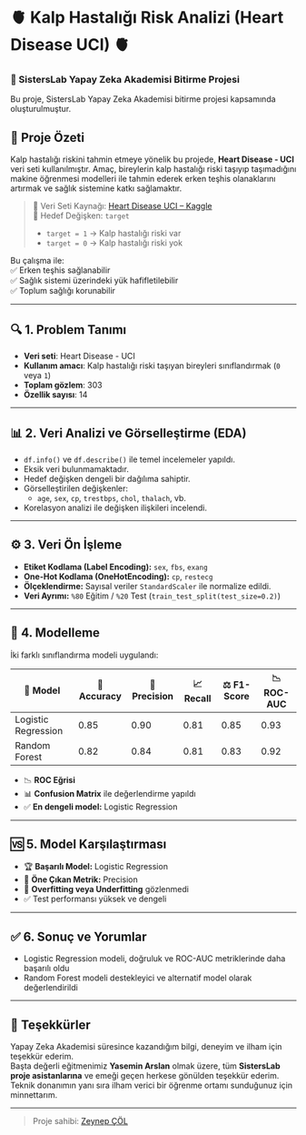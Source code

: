 # 🫀 Kalp Hastalığı Risk Analizi (Heart Disease UCI) 🫀

### 🧠 SistersLab Yapay Zeka Akademisi Bitirme Projesi

Bu proje, SistersLab Yapay Zeka Akademisi bitirme projesi kapsamında oluşturulmuştur.

## 📌 Proje Özeti

Kalp hastalığı riskini tahmin etmeye yönelik bu projede, **Heart Disease - UCI** veri seti kullanılmıştır. Amaç, bireylerin kalp hastalığı riski taşıyıp taşımadığını makine öğrenmesi modelleri ile tahmin ederek erken teşhis olanaklarını artırmak ve sağlık sistemine katkı sağlamaktır.

> 📁 Veri Seti Kaynağı: [Heart Disease UCI – Kaggle](https://www.kaggle.com/datasets/mragpavank/heart-diseaseuci)  
> 🎯 Hedef Değişken: `target`  
> - `target = 1` → Kalp hastalığı riski var  
> - `target = 0` → Kalp hastalığı riski yok

Bu çalışma ile:  
✅ Erken teşhis sağlanabilir  
✅ Sağlık sistemi üzerindeki yük hafifletilebilir  
✅ Toplum sağlığı korunabilir

---

## 🔍 1. Problem Tanımı

- **Veri seti**: Heart Disease - UCI  
- **Kullanım amacı**: Kalp hastalığı riski taşıyan bireyleri sınıflandırmak (`0` veya `1`)
- **Toplam gözlem**: 303  
- **Özellik sayısı**: 14  

---

## 📊 2. Veri Analizi ve Görselleştirme (EDA)

- `df.info()` ve `df.describe()` ile temel incelemeler yapıldı.
- Eksik veri bulunmamaktadır.
- Hedef değişken dengeli bir dağılıma sahiptir.
- Görselleştirilen değişkenler:
  - `age`, `sex`, `cp`, `trestbps`, `chol`, `thalach`, vb.
- Korelasyon analizi ile değişken ilişkileri incelendi.

---

## ⚙️ 3. Veri Ön İşleme

- **Etiket Kodlama (Label Encoding):** `sex`, `fbs`, `exang`
- **One-Hot Kodlama (OneHotEncoding):** `cp`, `restecg`
- **Ölçeklendirme:** Sayısal veriler `StandardScaler` ile normalize edildi.
- **Veri Ayrımı:** `%80` Eğitim / `%20` Test (`train_test_split(test_size=0.2)`)

---

## 🤖 4. Modelleme

İki farklı sınıflandırma modeli uygulandı:

| 📌 Model              | 🎯 Accuracy | 🎯 Precision | 📈 Recall | ⚖️ F1-Score | 📉 ROC-AUC |
|----------------------|-------------|--------------|-----------|--------------|-------------|
| Logistic Regression  | 0.85        | 0.90         | 0.81      | 0.85         | 0.93        |
| Random Forest        | 0.82        | 0.84         | 0.81      | 0.83         | 0.92        |

- 📉 **ROC Eğrisi**  
- 📊 **Confusion Matrix** ile değerlendirme yapıldı  
- ✅ **En dengeli model:** Logistic Regression

---

## 🆚 5. Model Karşılaştırması

- 🏆 **Başarılı Model:** Logistic Regression  
- 📌 **Öne Çıkan Metrik:** Precision  
- 🚫 **Overfitting veya Underfitting** gözlenmedi  
- ✅ Test performansı yüksek ve dengeli

---

## ✅ 6. Sonuç ve Yorumlar

- Logistic Regression modeli, doğruluk ve ROC-AUC metriklerinde daha başarılı oldu  
- Random Forest modeli destekleyici ve alternatif model olarak değerlendirildi  

---
## 🙏 Teşekkürler

Yapay Zeka Akademisi süresince kazandığım bilgi, deneyim ve ilham için teşekkür ederim.  
Başta değerli eğitmenimiz **Yasemin Arslan** olmak üzere, tüm **SistersLab proje asistanlarına** ve emeği geçen herkese gönülden teşekkür ederim.  
Teknik donanımın yanı sıra ilham verici bir öğrenme ortamı sunduğunuz için minnettarım.

---
> Proje sahibi: [Zeynep ÇÖL](https://www.linkedin.com/in/zeynep-col/)
